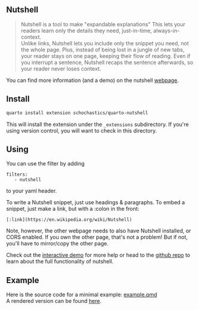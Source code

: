 ## Nutshell

> Nutshell is a tool to make "expandable explanations" This lets your readers learn only the details they need, just-in-time, always-in-context.   
Unlike links, Nutshell lets you include only the snippet you need, not the whole page. Plus, instead of being lost in a jungle of new tabs, your reader stays on one page, keeping their flow of reading. Even if you interrupt a sentence, Nutshell recaps the sentence afterwards, so your reader never loses context.

You can find more information (and a demo) on the nutshell [webpage](https://ncase.me/nutshell/).

## Install

```sh
quarto install extension schochastics/quarto-nutshell
```

This will install the extension under the `_extensions` subdirectory. If you're using version control, you will want to check in this directory.

## Using
You can use the filter by adding
```
filters:
   - nutshell
```
to your yaml header.

To write a Nutshell snippet, just use headings & paragraphs. To embed a snippet,
just make a link, but with a :colon in the front:

```
[:link](https://en.wikipedia.org/wiki/Nutshell)
```

Note, however, the other webpage needs to also have Nutshell installed, or CORS enabled. If you own the other page, that's not a problem! But if not, you'll have to mirror/copy the other page.

Check out the [interactive demo](https://ncase.me/nutshell/try/) for more help
or head to the
[github repo](https://github.com/ncase/nutshell) to learn about the full
functionality of nutshell.

## Example

Here is the source code for a minimal example: [example.qmd](example.qmd)  
A rendered version can be found [here](https://schochastics.quarto.pub/nutshell-expandable-explanations/).

